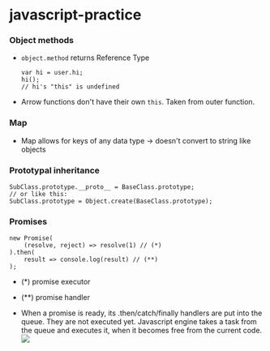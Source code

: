 # javascript-practice

### Object methods
* `object.method` returns Reference Type
    ```
    var hi = user.hi;
    hi();
    // hi's "this" is undefined
    ```
* Arrow functions don't have their own `this`. Taken from outer function.
### Map
* Map allows for keys of any data type -> doesn't convert to string like objects
### Prototypal inheritance
```
SubClass.prototype.__proto__ = BaseClass.prototype;
// or like this:
SubClass.prototype = Object.create(BaseClass.prototype);
```
### Promises
```
new Promise(
    (resolve, reject) => resolve(1) // (*)
).then(
    result => console.log(result) // (**)
);
```
* (*) promise executor
* (**) promise handler

* When a promise is ready, its .then/catch/finally handlers are put into the queue. They are not executed yet. Javascript engine takes a task from the queue and executes it, when it becomes free from the current code.
![](http://javascript.info/article/microtask-queue/promiseQueue.png)
